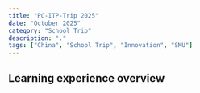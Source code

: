 ```yaml
---
title: "PC-ITP-Trip 2025"
date: "October 2025"
category: "School Trip"
description: "."
tags: ["China", "School Trip", "Innovation", "SMU"]
---
```


## Learning experience overview
